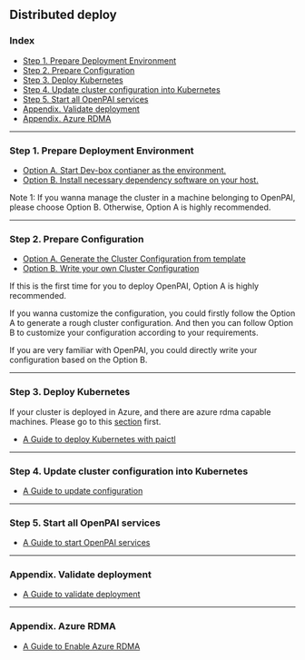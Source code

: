 <!--
  Copyright (c) Microsoft Corporation
  All rights reserved.

  MIT License

  Permission is hereby granted, free of charge, to any person obtaining a copy of this software and associated
  documentation files (the "Software"), to deal in the Software without restriction, including without limitation
  the rights to use, copy, modify, merge, publish, distribute, sublicense, and/or sell copies of the Software, and
  to permit persons to whom the Software is furnished to do so, subject to the following conditions:
  The above copyright notice and this permission notice shall be included in all copies or substantial portions of the Software.

  THE SOFTWARE IS PROVIDED *AS IS*, WITHOUT WARRANTY OF ANY KIND, EXPRESS OR IMPLIED, INCLUDING
  BUT NOT LIMITED TO THE WARRANTIES OF MERCHANTABILITY, FITNESS FOR A PARTICULAR PURPOSE AND
  NONINFRINGEMENT. IN NO EVENT SHALL THE AUTHORS OR COPYRIGHT HOLDERS BE LIABLE FOR ANY CLAIM,
  DAMAGES OR OTHER LIABILITY, WHETHER IN AN ACTION OF CONTRACT, TORT OR OTHERWISE, ARISING FROM,
  OUT OF OR IN CONNECTION WITH THE SOFTWARE OR THE USE OR OTHER DEALINGS IN THE SOFTWARE.
-->

## Distributed deploy

### Index
- [Step 1. Prepare Deployment Environment](#c-step-1)
- [Step 2. Prepare Configuration](#c-step-2)
- [Step 3. Deploy Kubernetes](#c-step-3)
- [Step 4. Update cluster configuration into Kubernetes](#c-step-4)
- [Step 5. Start all OpenPAI services](#c-step-5)
- [Appendix. Validate deployment](#appendix)
- [Appendix. Azure RDMA](#az_rdma)

***

### Step 1. Prepare Deployment Environment <a name="c-step-1"></a>

- [Option A. Start Dev-box contianer as the environment.](./how-to-setup-dev-box.md)
- [Option B. Install necessary dependency software on your host.](./how-to-install-depdencey.md)

Note 1: If you wanna manage the cluster in a machine belonging to OpenPAI, please choose Option B. Otherwise, Option A is highly recommended.

***

### Step 2. Prepare Configuration <a name="c-step-2"></a>

- [Option A. Generate the Cluster Configuration from template](./how-to-generate-cluster-config.md)
- [Option B. Write your own Cluster Configuration](./customized-configuration.md)

If this is the first time for you to deploy OpenPAI, Option A is highly recommended.

If you wanna customize the configuration, you could firstly follow the Option A to generate a rough cluster configuration. And then you can follow Option B to customize your configuration according to your requirements.

If you are very familiar with OpenPAI, you could directly write your configuration based on the Option B.

***

### Step 3. Deploy Kubernetes <a name="c-step-3"></a>


If your cluster is deployed in Azure, and there are azure rdma capable machines. Please go to this [section](#az_rdma) first.

- [A Guide to deploy Kubernetes with paictl](./how-to-bootup-k8s.md)

***

### Step 4. Update cluster configuration into Kubernetes <a name="c-step-4"></a>

- [A Guide to update configuration](./push-cfg-and-set-id.md)

***

### Step 5. Start all OpenPAI services <a name="c-step-5"></a>

- [A Guide to start OpenPAI services](./how-to-start-pai-serv.md)


***

### Appendix. Validate deployment <a name="appendix"></a>

- [A Guide to validate deployment](./validate-deployment.md)

***


### Appendix. Azure RDMA <a name="az_rdma"></a>

- [A Guide to Enable Azure RDMA](./azure/enable-az-rdma.md)